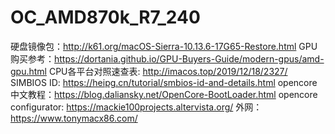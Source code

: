 # OC_AMD870k_R7_240

硬盘镜像包：http://k61.org/macOS-Sierra-10.13.6-17G65-Restore.html
GPU购买参考：https://dortania.github.io/GPU-Buyers-Guide/modern-gpus/amd-gpu.html
CPU各平台对照速查表: http://imacos.top/2019/12/18/2327/
SIMBIOS ID: https://heipg.cn/tutorial/smbios-id-and-details.html
opencore中文教程：https://blog.daliansky.net/OpenCore-BootLoader.html
opencore configurator: https://mackie100projects.altervista.org/
外网：https://www.tonymacx86.com/
